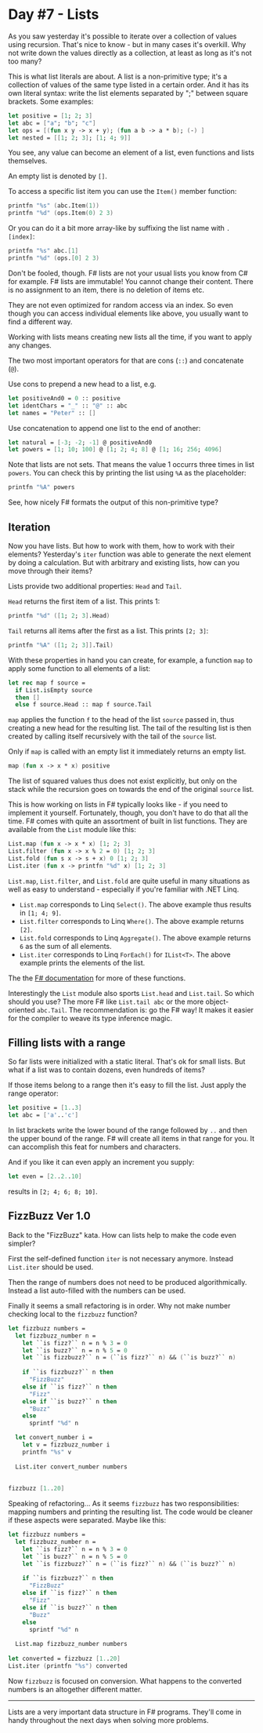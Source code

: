 # Day #7 - Lists
As you saw yesterday it's possible to iterate over a collection of values using recursion. That's nice to know - but in many cases it's overkill. Why not write down the values directly as a collection, at least as long as it's not too many?

This is what list literals are about. A list is a non-primitive type; it's a collection of values of the same type listed in a certain order. And it has its own literal syntax: write the list elements separated by ";" between square brackets. Some examples:

```fsharp
let positive = [1; 2; 3]
let abc = ["a"; "b"; "c"]
let ops = [(fun x y -> x + y); (fun a b -> a * b); (-) ]
let nested = [[1; 2; 3]; [1; 4; 9]]
```

You see, any value can become an element of a list, even functions and lists themselves.

An empty list is denoted by `[]`.

To access a specific list item you can use the `Item()` member function:

```fsharp
printfn "%s" (abc.Item(1))
printfn "%d" (ops.Item(0) 2 3)
```

Or you can do it a bit more array-like by suffixing the list name with `.[index]`:

```fsharp
printfn "%s" abc.[1]
printfn "%d" (ops.[0] 2 3)
```

Don't be fooled, though. F# lists are not your usual lists you know from C# for example. F# lists are immutable! You cannot change their content. There is no assignment to an item, there is no deletion of items etc.

They are not even optimized for random access via an index. So even though you can access individual elements like above, you usually want to find a different way.

Working with lists means creating new lists all the time, if you want to apply any changes.

The two most important operators for that are cons (`::`) and concatenate (`@`).

Use cons to prepend a new head to a list, e.g.

```fsharp
let positiveAnd0 = 0 :: positive
let identChars = "_" :: "@" :: abc
let names = "Peter" :: []
```

Use concatenation to append one list to the end of another:

```fsharp
let natural = [-3; -2; -1] @ positiveAnd0
let powers = [1; 10; 100] @ [1; 2; 4; 8] @ [1; 16; 256; 4096]
```

Note that lists are not sets. That means the value 1 occurrs three times in list `powers`. You can check this by printing the list using `%A` as the placeholder:

```fsharp
printfn "%A" powers
```

See, how nicely F# formats the output of this non-primitive type?

## Iteration
Now you have lists. But how to work with them, how to work with their elements? Yesterday's `iter` function was able to generate the next element by doing a calculation. But with arbitrary and existing lists, how can you move through their items?

Lists provide two additional properties: `Head` and `Tail`.

`Head` returns the first item of a list. This prints 1:

```fsharp
printfn "%d" ([1; 2; 3].Head)
``` 

`Tail` returns all items after the first as a list. This prints `[2; 3]`:

```fsharp
printfn "%A" ([1; 2; 3]].Tail)
```

With these properties in hand you can create, for example, a function `map` to apply some function to all elements of a list:

```fsharp
let rec map f source =
  if List.isEmpty source
  then []
  else f source.Head :: map f source.Tail
```

`map` applies the function `f` to the head of the list `source` passed in, thus creating a new head for the resulting list. The tail of the resulting list is then created by calling itself recursively with the tail of the `source` list.

Only if `map` is called with an empty list it immediately returns an empty list.

```fsharp
map (fun x -> x * x) positive
```

The list of squared values thus does not exist explicitly, but only on the stack while the recursion goes on towards the end of the original `source` list.

This is how working on lists in F# typically looks like - if you need to implement it yourself. Fortunately, though, you don't have to do that all the time. F# comes with quite an assortment of built in list functions. They are available from the `List` module like this:

```fsharp
List.map (fun x -> x * x) [1; 2; 3]
List.filter (fun x -> x % 2 = 0) [1; 2; 3]
List.fold (fun s x -> s + x) 0 [1; 2; 3]
List.iter (fun x -> printfn "%d" x) [1; 2; 3]
```

`List.map`, `List.filter`, and `List.fold` are quite useful in many situations as well as easy to understand - especially if you're familiar with .NET Linq.

* `List.map` corresponds to Linq `Select()`. The above example thus results in `[1; 4; 9]`.
* `List.filter` corresponds to Linq `Where()`. The above example returns `[2]`.
* `List.fold` corresponds to Linq `Aggregate()`. The above example returns `6` as the sum of all elements.
* `List.iter` corresponds to Linq `ForEach()` for `IList<T>`. The above example prints the elements of the list.

The the [F# documentation](https://msdn.microsoft.com/en-us/library/dd233224.aspx) for more of these functions.

Interestingly the `List` module also sports `List.head` and `List.tail`. So which should you use? The more F# like `List.tail abc` or the more object-oriented `abc.Tail`. The recommendation is: go the F# way! It makes it easier for the compiler to weave its type inference magic.

## Filling lists with a range
So far lists were initialized with a static literal. That's ok for small lists. But what if a list was to contain dozens, even hundreds of items?

If those items belong to a range then it's easy to fill the list. Just apply the range operator:

```fsharp
let positive = [1..3]
let abc = ['a'..'c']
```

In list brackets write the lower bound of the range followed by `..` and then the upper bound of the range. F# will create all items in that range for you. It can accomplish this feat for numbers and characters.

And if you like it can even apply an increment you supply:

```fsharp
let even = [2..2..10]
```

results in `[2; 4; 6; 8; 10]`.

## FizzBuzz Ver 1.0
Back to the "FizzBuzz" kata. How can lists help to make the code even simpler?

First the self-defined function `iter` is not necessary anymore. Instead `List.iter` should be used.

Then the range of numbers does not need to be produced algorithmically. Instead a list auto-filled with the numbers can be used.

Finally it seems a small refactoring is in order. Why not make number checking local to the `fizzbuzz` function?

```fsharp
let fizzbuzz numbers =
  let fizzbuzz_number n =
    let ``is fizz?`` n = n % 3 = 0
    let ``is buzz?`` n = n % 5 = 0
    let ``is fizzbuzz?`` n = (``is fizz?`` n) && (``is buzz?`` n)
      
    if ``is fizzbuzz?`` n then
      "FizzBuzz"
    else if ``is fizz?`` n then
      "Fizz"
    else if ``is buzz?`` n then
      "Buzz"
    else
      sprintf "%d" n  

  let convert_number i =
    let v = fizzbuzz_number i
    printfn "%s" v
  
  List.iter convert_number numbers
    
    
fizzbuzz [1..20]
```

Speaking of refactoring... As it seems `fizzbuzz` has two responsibilities: mapping numbers and printing the resulting list. The code would be cleaner if these aspects were separated. Maybe like this:

```fsharp
let fizzbuzz numbers =
  let fizzbuzz_number n =
    let ``is fizz?`` n = n % 3 = 0
    let ``is buzz?`` n = n % 5 = 0
    let ``is fizzbuzz?`` n = (``is fizz?`` n) && (``is buzz?`` n)
      
    if ``is fizzbuzz?`` n then
      "FizzBuzz"
    else if ``is fizz?`` n then
      "Fizz"
    else if ``is buzz?`` n then
      "Buzz"
    else
      sprintf "%d" n  
  
  List.map fizzbuzz_number numbers
    
let converted = fizzbuzz [1..20]
List.iter (printfn "%s") converted
```

Now `fizzbuzz` is focused on conversion. What happens to the converted numbers is an altogether different matter.

***

Lists are a very important data structure in F# programs. They'll come in handy throughout the next days when solving more problems.